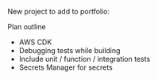 New project to add to portfolio:


Plan outline
- AWS CDK
- Debugging tests while building
- Include unit / function / integration tests
- Secrets Manager for secrets
